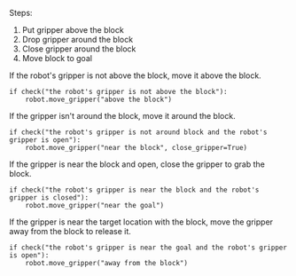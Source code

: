 

Steps:
1. Put gripper above the block
2. Drop gripper around the block
3. Close gripper around the block
4. Move block to goal

If the robot's gripper is not above the block, move it above the block.
```
if check("the robot's gripper is not above the block"):
    robot.move_gripper("above the block")
```

If the gripper isn't around the block, move it around the block.
```
if check("the robot's gripper is not around block and the robot's gripper is open"):
    robot.move_gripper("near the block", close_gripper=True)
```

If the gripper is near the block and open, close the gripper to grab the block.
```
if check("the robot's gripper is near the block and the robot's gripper is closed"):
    robot.move_gripper("near the goal")
```

If the gripper is near the target location with the block, move the gripper away from the block to release it.
```
if check("the robot's gripper is near the goal and the robot's gripper is open"):
    robot.move_gripper("away from the block")
```